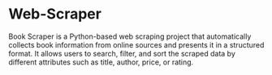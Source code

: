 # Web-Scraper
Book Scraper is a Python-based web scraping project that automatically collects book information from online sources and presents it in a structured format. It allows users to search, filter, and sort the scraped data by different attributes such as title, author, price, or rating.
